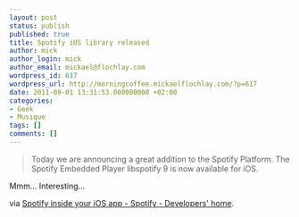 ```yaml
---
layout: post
status: publish
published: true
title: Spotify iOS library released
author: mick
author_login: mick
author_email: mickael@flochlay.com
wordpress_id: 617
wordpress_url: http://morningcoffee.mickaelflochlay.com/?p=617
date: 2011-09-01 13:31:53.000000000 +02:00
categories:
- Geek
- Musique
tags: []
comments: []
---
```

<blockquote>Today we are announcing a great addition to the Spotify Platform. The Spotify Embedded Player libspotify 9 is now available for iOS.</blockquote>
Mmm... Interesting...

via <a href="http://developer.spotify.com/blog/archives/2011/08/31/spotify-inside-your-ios-app/">Spotify inside your iOS app - Spotify - Developers' home</a>.
